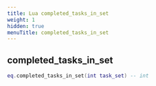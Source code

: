 ```yaml
---
title: Lua completed_tasks_in_set
weight: 1
hidden: true
menuTitle: completed_tasks_in_set
---
```

## completed_tasks_in_set
```lua
eq.completed_tasks_in_set(int task_set) -- int
```
